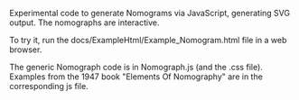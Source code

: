 Experimental code to generate Nomograms via JavaScript, generating SVG output. The nomographs are interactive.

To try it, run the docs/ExampleHtml/Example_Nomogram.html file in a web browser.

The generic Nomograph code is in Nomograph.js (and the .css file). Examples from the 1947 book "Elements Of Nomography" are in the corresponding js file.

